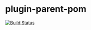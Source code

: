# plugin-parent-pom
[![Build Status](https://travis-ci.com/shepherdjerred-minecraft/plugin-parent-pom.svg?branch=master)](https://travis-ci.com/shepherdjerred-minecraft/plugin-parent-pom)
